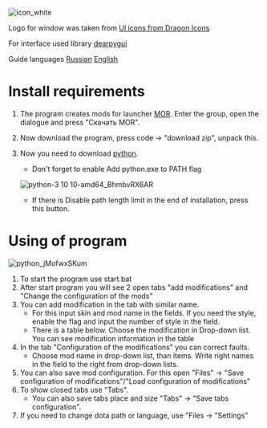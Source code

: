![icon_white](https://github.com/Kynomi/SD2MC/assets/98938787/9b451724-0380-467f-a4ab-c8e3301ec60b)

Logo for window was taken from [UI icons from Dragon Icons](https://www.flaticon.com/ru/free-icons/ui)

For interface used library [dearpygui](https://github.com/hoffstadt/DearPyGui)

Guide languages [Russian](../../README.md) [English](Readme.eng.md)
# Install requirements
1. The program creates mods for launcher [MOR](https://vk.com/amir4anmods). Enter the group, open the dialogue and press "Скачать MOR".
2. Now download the program, press code -> "download zip", unpack this.
3. Now you need to download [python](https://python.org/download).
   - Don't forget to enable Add python.exe to PATH flag

   ![python-3 10 10-amd64_BhmbvRX6AR](https://github.com/Kynomi/SD2MC/assets/98938787/a35486f3-a7c8-4b74-9fc4-584dd8cb7815)
   
   - If there is Disable path length limit in the end of installation, press this button.
# Using of program

![python_jMofwxSKum](https://github.com/Kynomi/SD2MC/assets/98938787/04b9ae0a-58fe-4907-b2be-a56258fe23c8)

1. To start the program use start.bat
2. After start program you will see 2 open tabs "add modifications" and "Change the configuration of the mods"
3. You can add modification in the tab with similar name.
   - For this input skin and mod name in the fields. If you need the style, enable the flag and input the number of style in the field.
   - There is a table below. Choose the modification in Drop-down list. You can see modification information in the table
4. In the tab "Configuration of the modifications" you can correct faults.
   - Choose mod name in drop-down list, than items. Write right names in the field to the right from drop-down lists. 
6. You can also save mod configuration. For this open "Files" -> "Save configuration of modifications"/"Load configuration of modifications"
7. To show closed tabs use "Tabs".
   - You can also save tabs place and size "Tabs" -> "Save tabs configuration".
8. If you need to change dota path or language, use "Files -> "Settings"
